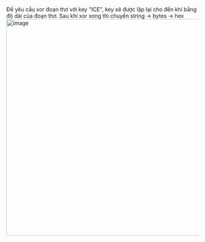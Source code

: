 Đề yêu cầu xor đoạn thơ với key "ICE", key sẽ được lặp lại cho đến khi bằng độ dài của đoạn thơ. Sau khi xor xong thì chuyển string -> bytes -> hex 
<img width="1337" height="570" alt="image" src="https://github.com/user-attachments/assets/fb33adf4-4dc3-40ee-b153-5c87409b75c4" />
